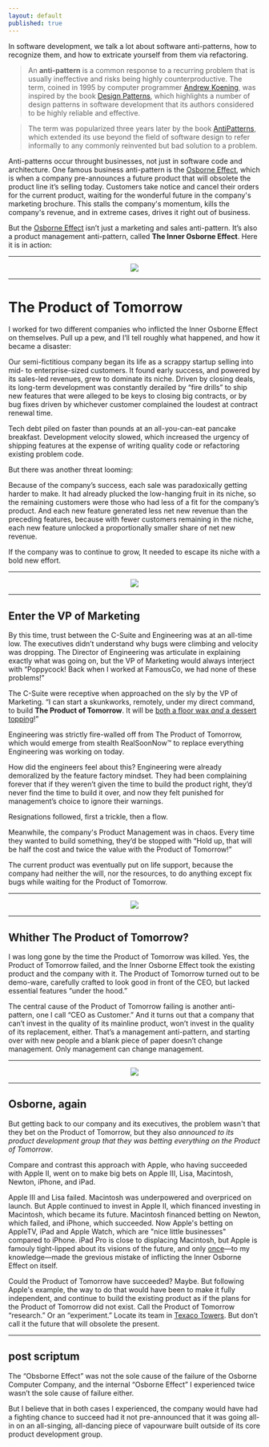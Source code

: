 ```yaml
---
layout: default
published: true
---
```


In software development, we talk a lot about software anti-patterns, how to recognize them, and how to extricate yourself from them via refactoring.

> An **anti-pattern** is a common response to a recurring problem that is usually ineffective and risks being highly counterproductive. The term, coined in 1995 by computer programmer [Andrew Koening], was inspired by the book [Design Patterns], which highlights a number of design patterns in software development that its authors considered to be highly reliable and effective.

[Andrew Koening]: https://en.wikipedia.org/wiki/Andrew_Koenig_(programmer)
[Design Patterns]: https://en.wikipedia.org/wiki/Design_Patterns_(book)

> The term was popularized three years later by the book [AntiPatterns], which extended its use beyond the field of software design to refer informally to any commonly reinvented but bad solution to a problem.

[AntiPatterns]: https://en.wikipedia.org/wiki/AntiPatterns

Anti-patterns occur throught businesses, not just in software code and architecture. One famous business anti-pattern is the [Osborne Effect], which is when a company pre-announces a future product that will obsolete the product line it’s selling today. Customers take notice and cancel their orders for the current product, waiting for the wonderful future in the company's marketing brochure. This stalls the company's momentum, kills the company's revenue, and in extreme cases, drives it right out of business.

But the [Osborne Effect] isn’t just a marketing and sales anti-pattern. It’s also a product management anti-pattern, called **The Inner Osborne Effect**. Here it is in action:

[Osborne Effect]: https://en.wikipedia.org/wiki/Osborne_effect

---

<center><img src="/assets/images/retro-futurism-city.jpg"></center>

---

# The Product of Tomorrow

I worked for two different companies who inflicted the Inner Osborne Effect on themselves. Pull up a pew, and I’ll tell roughly what happened, and how it became a disaster:

Our semi-fictitious company began its life as a scrappy startup selling into mid- to enterprise-sized customers. It found early success, and powered by its sales-led revenues, grew to dominate its niche. Driven by closing deals, its long-term development was constantly derailed by “fire drills” to ship new features that were alleged to be keys to closing big contracts, or by bug fixes driven by whichever customer complained the loudest at contract renewal time.

Tech debt piled on faster than pounds at an all-you-can-eat pancake breakfast. Development velocity slowed, which increased the urgency of shipping features at the expense of writing quality code or refactoring existing problem code.

But there was another threat looming:

Because of the company’s success, each sale was paradoxically getting harder to make. It had already plucked the low-hanging fruit in its niche, so the remaining customers were those who had less of a fit for the company’s product. And each new feature generated less net new revenue than the preceding features, because with fewer customers remaining in the niche, each new feature unlocked a proportionally smaller share of net new revenue.

If the company was to continue to grow, It needed to escape its niche with a bold new effort.

---

<center><img src="/assets/images/vp-marketing.jpg"></center>

---

## Enter the VP of Marketing

By this time, trust between the C-Suite and Engineering was at an all-time low. The executives didn’t understand why bugs were climbing and velocity was dropping. The Director of Engineering was articulate in explaining exactly what was going on, but the VP of Marketing would always interject with “Poppycock! Back when I worked at FamousCo, we had none of these problems!”

The C-Suite were receptive when approached on the sly by the VP of Marketing. “I can start a skunkworks, remotely, under my direct command, to build **The Product of Tomorrow**. It will be [both a floor wax _and_ a dessert topping][shimmer]!”

[shimmer]: https://www.youtube.com/watch?v=wPO8PqHGWFU

Engineering was strictly fire-walled off from The Product of Tomorrow, which would emerge from stealth RealSoonNow™️ to replace everything Engineering was working on today.

How did the engineers feel about this? Engineering were already demoralized by the feature factory mindset. They had been complaining forever that if they weren’t given the time to build the product right, they’d never find the time to build it over, and now they felt punished for management’s choice to ignore their warnings.

Resignations followed, first a trickle, then a flow.

Meanwhile, the company's Product Management was in chaos. Every time they wanted to build something, they’d be stopped with “Hold up, that will be half the cost and twice the value with the Product of Tomorrow!”

The current product was eventually put on life support, because the company had neither the will, nor the resources, to do anything except fix bugs while waiting for the Product of Tomorrow.

---

<center><img src="/assets/images/wizard-of-oz.jpg"></center>

---

## Whither The Product of Tomorrow?

I was long gone by the time the Product of Tomorrow was killed. Yes, the Product of Tomorrow failed, and the Inner Osborne Effect took the existing product and the company with it. The Product of Tomorrow turned out to be demo-ware, carefully crafted to look good in front of the CEO, but lacked essential features “under the hood.”

The central cause of the Product of Tomorrow failing is another anti-pattern, one I call “CEO as Customer.” And it turns out that a company that can’t invest in the quality of its mainline product, won’t invest in the quality of its replacement, either. That’s a management anti-pattern, and starting over with new people and a blank piece of paper doesn’t change management. Only management can change management.

---

<center><img src="/assets/images/osborne-1.jpg"></center>

---

## Osborne, again

But getting back to our company and its executives, the problem wasn't that they bet on the Product of Tomorrow, but they also _announced to its product development group that they was betting everything on the Product of Tomorrow_.

Compare and contrast this approach with Apple, who having succeeded with Apple II, went on to make big bets on Apple III, Lisa, Macintosh, Newton, iPhone, and iPad.

Apple III and Lisa failed. Macintosh was underpowered and overpriced on launch. But Apple continued to invest in Apple II, which financed investing in Macintosh, which became its future. Macintosh financed betting on Newton, which failed, and iPhone, which succeeded. Now Apple's betting on AppleTV, iPad and Apple Watch, which are "nice little businesses" compared to iPhone. iPad Pro is close to displacing Macintosh, but Apple is famouly tight-lipped about its visions of the future, and only [once][pink]—to my knowledge—made the grevious mistake of inflicting the Inner Osborne Effect on itself.

[pink]: https://en.wikipedia.org/wiki/Taligent#Development

Could the Product of Tomorrow have succeeded? Maybe. But following Apple's example, the way to do that would have been to make it fully independent, and continue to build the existing product as if the plans for the Product of Tomorrow did not exist. Call the Product of Tomorrow “research.” Or an “experiment.” Locate its team in [Texaco Towers]. But don’t call it the future that will obsolete the present.

[Texaco Towers]: https://www.folklore.org/StoryView.py?story=Texaco_Towers.txt

---

## post scriptum

The “Obsborne Effect” was not the sole cause of the failure of the Osborne Computer Company, and the internal “Osborne Effect” I experienced twice wasn’t the sole cause of failure either.

But I believe that in both cases I experienced, the company would have had a fighting chance to succeed had it not pre-announced that it was going all-in on an all-singing, all-dancing piece of vapourware built outside of its core product development group.
